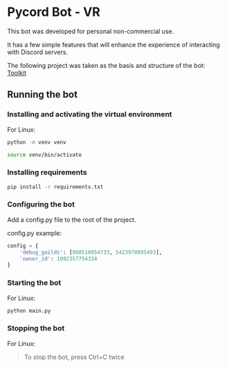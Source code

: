 # Pycord Bot - VR

This bot was developed for personal non-commercial use.

It has a few simple features that will enhance the experience of interacting with Discord servers.

The following project was taken as the basis and structure of the bot:
[Toolkit](https://github.com/Dorukyum/Toolkit)

## Running the bot

### Installing and activating the virtual environment

For Linux:

```sh
python -m venv venv
```

```sh
source venv/bin/activate
```

### Installing requirements

```sh 
pip install -r requirements.txt
```

### Configuring the bot

Add a config.py file to the root of the project.

config.py example:
```python
config = {
    'debug_guilds': [980510954733, 5423978095493],
    'owner_id': 1092357754334
}
```

### Starting the bot

For Linux:

```sh
python main.py
```

### Stopping the bot

For Linux:

> To stop the bot, press Ctrl+C twice
